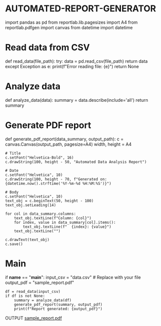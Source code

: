 # AUTOMATED-REPORT-GENERATOR
import pandas as pd
from reportlab.lib.pagesizes import A4
from reportlab.pdfgen import canvas
from datetime import datetime

#  Read data from CSV
def read_data(file_path):
    try:
        data = pd.read_csv(file_path)
        return data
    except Exception as e:
        print(f"Error reading file: {e}")
        return None

# Analyze data
def analyze_data(data):
    summary = data.describe(include='all')
    return summary

# Generate PDF report
def generate_pdf_report(data_summary, output_path):
    c = canvas.Canvas(output_path, pagesize=A4)
    width, height = A4

    # Title
    c.setFont("Helvetica-Bold", 16)
    c.drawString(100, height - 50, "Automated Data Analysis Report")

    # Date
    c.setFont("Helvetica", 10)
    c.drawString(100, height - 70, f"Generated on: {datetime.now().strftime('%Y-%m-%d %H:%M:%S')}")

    # Body
    c.setFont("Helvetica", 10)
    text_obj = c.beginText(50, height - 100)
    text_obj.setLeading(14)

    for col in data_summary.columns:
        text_obj.textLine(f"Column: {col}")
        for index, value in data_summary[col].items():
            text_obj.textLine(f"  {index}: {value}")
        text_obj.textLine("")

    c.drawText(text_obj)
    c.save()

# Main
if __name__ == "__main__":
    input_csv = "data.csv"          # Replace with your file
    output_pdf = "sample_report.pdf"

    df = read_data(input_csv)
    if df is not None:
        summary = analyze_data(df)
        generate_pdf_report(summary, output_pdf)
        print(f"Report generated: {output_pdf}")

OUTPUT
[sample_report.pdf](https://github.com/user-attachments/files/20908238/sample_report.pdf)
